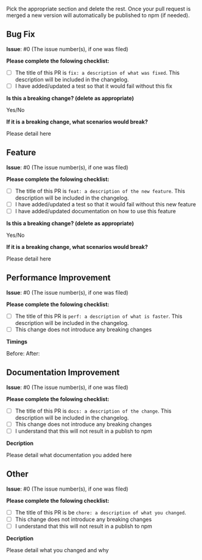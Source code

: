 Pick the appropriate section and delete the rest. Once your pull request is merged a new version will automatically be published to npm (if needed).

## Bug Fix

**Issue**: #0 (The issue number(s), if one was filed)

**Please complete the folowing checklist:**

- [ ] The title of this PR is `fix: a description of what was fixed`. This description will be included in the changelog.
- [ ] I have added/updated a test so that it would fail without this fix

**Is this a breaking change? (delete as appropriate)**

Yes/No

**If it is a breaking change, what scenarios would break?**

Please detail here

## Feature

**Issue**: #0 (The issue number(s), if one was filed)

**Please complete the folowing checklist:**

- [ ] The title of this PR is `feat: a description of the new feature`. This description will be included in the changelog.
- [ ] I have added/updated a test so that it would fail without this new feature
- [ ] I have added/updated documentation on how to use this feature

**Is this a breaking change? (delete as appropriate)**

Yes/No

**If it is a breaking change, what scenarios would break?**

Please detail here

## Performance Improvement

**Issue**: #0 (The issue number(s), if one was filed)

**Please complete the folowing checklist:**

- [ ] The title of this PR is `perf: a description of what is faster`. This description will be included in the changelog.
- [ ] This change does not introduce any breaking changes

**Timings**

Before:
After:

## Documentation Improvement

**Issue**: #0 (The issue number(s), if one was filed)

**Please complete the folowing checklist:**

- [ ] The title of this PR is `docs: a description of the change`. This description will be included in the changelog.
- [ ] This change does not introduce any breaking changes
- [ ] I understand that this will not result in a publish to npm

**Decription**

Please detail what documentation you added here

## Other

**Issue**: #0 (The issue number(s), if one was filed)

**Please complete the folowing checklist:**

- [ ] The title of this PR is be `chore: a description of what you changed`.
- [ ] This change does not introduce any breaking changes
- [ ] I understand that this will not result in a publish to npm

**Decription**

Please detail what you changed and why
